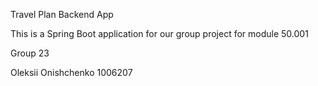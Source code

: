 Travel Plan Backend App

This is a Spring Boot application for our group project for module 50.001

Group 23

Oleksii Onishchenko 1006207
